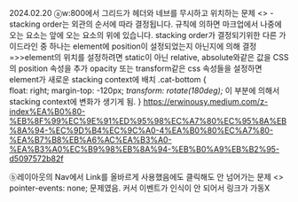 2024.02.20
ⓐw:800에서 그리드가 헤더와 네브를 무시하고 위치하는 문제   <<WORKING>>
-stacking order는 외관의 순서에 따라 결정됩니다. 규칙에 의하면 마크업에서 나중에 오는 요소는 앞에 오는 요소의 위에 있습니다.
stacking order가 결정되기위한 다른 가이드라인 중 하나는 element에 position이 설정되었는지 아닌지에 의해 결정
=>>element의 위치를 설정하려면 static이 아닌 relative, absolute와같은 값을 CSS의 position 속성을 추가
opacity 또는 transform같은 css 속성들을 설정하면 element가 새로운 stacking context에 배치
.cat-bottom {    
    float: right;
    margin-top: -120px;
    *transform: rotate(180deg);* 이 부분에 의해서 stacking context에 변화가 생기게 됨.
}
https://erwinousy.medium.com/z-index%EA%B0%80-%EB%8F%99%EC%9E%91%ED%95%98%EC%A7%80%EC%95%8A%EB%8A%94-%EC%9D%B4%EC%9C%A0-4%EA%B0%80%EC%A7%80-%EA%B7%B8%EB%A6%AC%EA%B3%A0-%EA%B3%A0%EC%B9%98%EB%8A%94-%EB%B0%A9%EB%B2%95-d5097572b82f

ⓑ레이아웃의 Nav에서 Link를 올바르게 사용했음에도 클릭해도 안 넘어가는 문제 <<SOLVED>>
pointer-events: none; 문제였음. 커서 이벤트가 인식이 안 되어서 링크가 가동X